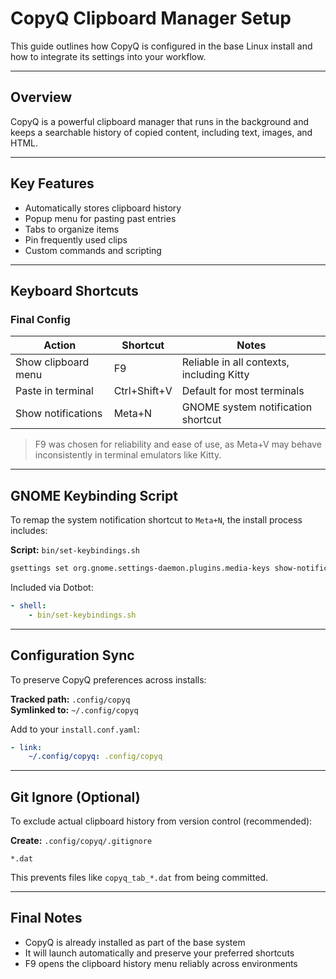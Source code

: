 # CopyQ Clipboard Manager Setup

This guide outlines how CopyQ is configured in the base Linux install and how to integrate its settings into your workflow.

---

## Overview

CopyQ is a powerful clipboard manager that runs in the background and keeps a searchable history of copied content, including text, images, and HTML.

---

## Key Features

- Automatically stores clipboard history
- Popup menu for pasting past entries
- Tabs to organize items
- Pin frequently used clips
- Custom commands and scripting

---

## Keyboard Shortcuts

### Final Config

| Action              | Shortcut | Notes                              |
|---------------------|----------|------------------------------------|
| Show clipboard menu | F9       | Reliable in all contexts, including Kitty |
| Paste in terminal   | Ctrl+Shift+V | Default for most terminals     |
| Show notifications  | Meta+N   | GNOME system notification shortcut |

> F9 was chosen for reliability and ease of use, as Meta+V may behave inconsistently in terminal emulators like Kitty.

---

## GNOME Keybinding Script

To remap the system notification shortcut to `Meta+N`, the install process includes:

**Script:** `bin/set-keybindings.sh`

```bash
gsettings set org.gnome.settings-daemon.plugins.media-keys show-notifications '<Super>n'
```

Included via Dotbot:

```yaml
- shell:
    - bin/set-keybindings.sh
```

---

## Configuration Sync

To preserve CopyQ preferences across installs:

**Tracked path:** `.config/copyq`  
**Symlinked to:** `~/.config/copyq`

Add to your `install.conf.yaml`:

```yaml
- link:
    ~/.config/copyq: .config/copyq
```

---

## Git Ignore (Optional)

To exclude actual clipboard history from version control (recommended):

**Create:** `.config/copyq/.gitignore`

```gitignore
*.dat
```

This prevents files like `copyq_tab_*.dat` from being committed.

---

## Final Notes

- CopyQ is already installed as part of the base system
- It will launch automatically and preserve your preferred shortcuts
- F9 opens the clipboard history menu reliably across environments
